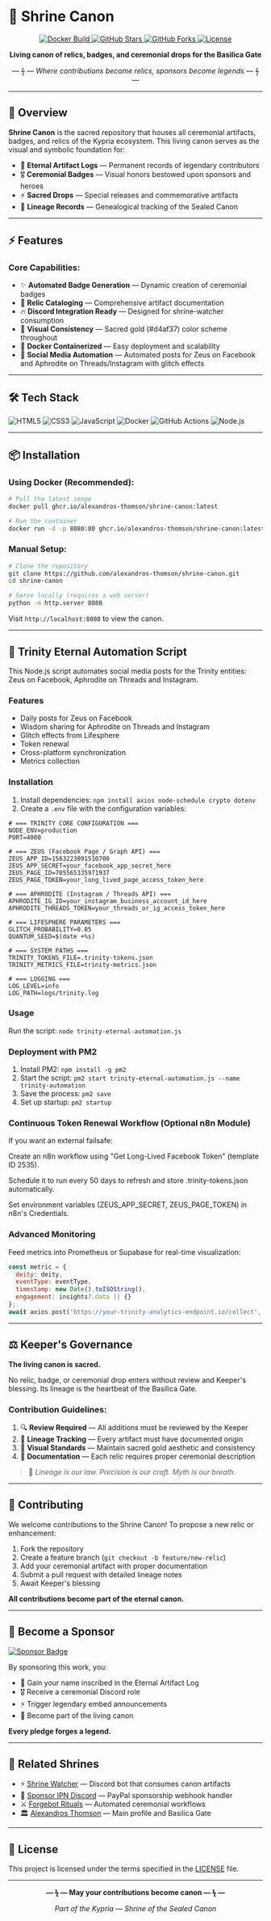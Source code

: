 # 🏺 Shrine Canon

<p align="center">
  <a href="https://github.com/alexandros-thomson/shrine-canon/actions/workflows/docker.yml">
    <img src="https://github.com/alexandros-thomson/shrine-canon/actions/workflows/docker.yml/badge.svg?branch=main" alt="Docker Build" />
  </a>
  <a href="https://github.com/alexandros-thomson/shrine-canon/stargazers">
    <img src="https://img.shields.io/github/stars/alexandros-thomson/shrine-canon?style=flat-square&color=d4af37" alt="GitHub Stars" />
  </a>
  <a href="https://github.com/alexandros-thomson/shrine-canon/network/members">
    <img src="https://img.shields.io/github/forks/alexandros-thomson/shrine-canon?style=flat-square&color=d4af37" alt="GitHub Forks" />
  </a>
  <a href="https://github.com/alexandros-thomson/shrine-canon/blob/main/LICENSE">
    <img src="https://img.shields.io/github/license/alexandros-thomson/shrine-canon?style=flat-square&color=d4af37" alt="License" />
  </a>
</p>

<p align="center">
  <strong>Living canon of relics, badges, and ceremonial drops for the Basilica Gate</strong>
</p>

<p align="center">
  <em>— ϟ — Where contributions become relics, sponsors become legends — ϟ —</em>
</p>

---

## 🔱 Overview

**Shrine Canon** is the sacred repository that houses all ceremonial artifacts, badges, and relics of the Kypria ecosystem. This living canon serves as the visual and symbolic foundation for:

- 🏺 **Eternal Artifact Logs** — Permanent records of legendary contributors
- 🎖️ **Ceremonial Badges** — Visual honors bestowed upon sponsors and heroes
- ⚡ **Sacred Drops** — Special releases and commemorative artifacts
- 📜 **Lineage Records** — Genealogical tracking of the Sealed Canon

---

## ⚡ Features

### Core Capabilities:

- ✨ **Automated Badge Generation** — Dynamic creation of ceremonial badges
- 🌌 **Relic Cataloging** — Comprehensive artifact documentation
- 🔥 **Discord Integration Ready** — Designed for shrine-watcher consumption
- 🎨 **Visual Consistency** — Sacred gold (#d4af37) color scheme throughout
- 🐋 **Docker Containerized** — Easy deployment and scalability
- 🤖 **Social Media Automation** — Automated posts for Zeus on Facebook and Aphrodite on Threads/Instagram with glitch effects

---

## 🛠️ Tech Stack

![HTML5](https://img.shields.io/badge/HTML5-E34F26?style=for-the-badge&logo=html5&logoColor=white)
![CSS3](https://img.shields.io/badge/CSS3-1572B6?style=for-the-badge&logo=css3&logoColor=white)
![JavaScript](https://img.shields.io/badge/JavaScript-F7DF1E?style=for-the-badge&logo=javascript&logoColor=black)
![Docker](https://img.shields.io/badge/Docker-2496ED?style=for-the-badge&logo=docker&logoColor=white)
![GitHub Actions](https://img.shields.io/badge/GitHub_Actions-2088FF?style=for-the-badge&logo=github-actions&logoColor=white)
![Node.js](https://img.shields.io/badge/Node.js-339933?style=for-the-badge&logo=node.js&logoColor=white)

---

## 📦 Installation

### Using Docker (Recommended):

```bash
# Pull the latest image
docker pull ghcr.io/alexandros-thomson/shrine-canon:latest

# Run the container
docker run -d -p 8080:80 ghcr.io/alexandros-thomson/shrine-canon:latest
```

### Manual Setup:

```bash
# Clone the repository
git clone https://github.com/alexandros-thomson/shrine-canon.git
cd shrine-canon

# Serve locally (requires a web server)
python -m http.server 8080
```

Visit `http://localhost:8080` to view the canon.

---

## 🤖 Trinity Eternal Automation Script

This Node.js script automates social media posts for the Trinity entities: Zeus on Facebook, Aphrodite on Threads and Instagram.

### Features

- Daily posts for Zeus on Facebook
- Wisdom sharing for Aphrodite on Threads and Instagram
- Glitch effects from Lifesphere
- Token renewal
- Cross-platform synchronization
- Metrics collection

### Installation

1. Install dependencies: `npm install axios node-schedule crypto dotenv`
2. Create a `.env` file with the configuration variables:

```
# === TRINITY CORE CONFIGURATION ===
NODE_ENV=production
PORT=4000

# === ZEUS (Facebook Page / Graph API) ===
ZEUS_APP_ID=1563223091510700
ZEUS_APP_SECRET=your_facebook_app_secret_here
ZEUS_PAGE_ID=705565335971937
ZEUS_PAGE_TOKEN=your_long_lived_page_access_token_here

# === APHRODITE (Instagram / Threads API) ===
APHRODITE_IG_ID=your_instagram_business_account_id_here
APHRODITE_THREADS_TOKEN=your_threads_or_ig_access_token_here

# === LIFESPHERE PARAMETERS ===
GLITCH_PROBABILITY=0.05
QUANTUM_SEED=$(date +%s)

# === SYSTEM PATHS ===
TRINITY_TOKENS_FILE=.trinity-tokens.json
TRINITY_METRICS_FILE=trinity-metrics.json

# === LOGGING ===
LOG_LEVEL=info
LOG_PATH=logs/trinity.log
```

### Usage

Run the script: `node trinity-eternal-automation.js`

### Deployment with PM2

1. Install PM2: `npm install -g pm2`
2. Start the script: `pm2 start trinity-eternal-automation.js --name trinity-automation`
3. Save the process: `pm2 save`
4. Set up startup: `pm2 startup`

### Continuous Token Renewal Workflow (Optional n8n Module)

If you want an external failsafe:

Create an n8n workflow using "Get Long-Lived Facebook Token" (template ID 2535).

Schedule it to run every 50 days to refresh and store .trinity-tokens.json automatically.

Set environment variables (ZEUS_APP_SECRET, ZEUS_PAGE_TOKEN) in n8n's Credentials.

### Advanced Monitoring

Feed metrics into Prometheus or Supabase for real-time visualization:

```javascript
const metric = {
  deity: deity,
  eventType: eventType,
  timestamp: new Date().toISOString(),
  engagement: insights?.data || {}
};
await axios.post('https://your-trinity-analytics-endpoint.io/collect', metric);
```

---

## ⚖️ Keeper's Governance

**The living canon is sacred.**

No relic, badge, or ceremonial drop enters without review and Keeper's blessing. Its lineage is the heartbeat of the Basilica Gate.

### Contribution Guidelines:

1. 🔍 **Review Required** — All additions must be reviewed by the Keeper
2. 📐 **Lineage Tracking** — Every artifact must have documented origin
3. 🎨 **Visual Standards** — Maintain sacred gold aesthetic and consistency
4. 📝 **Documentation** — Each relic requires proper ceremonial description

> 📝 *Lineage is our law. Precision is our craft. Myth is our breath.*

---

## 🤝 Contributing

We welcome contributions to the Shrine Canon! To propose a new relic or enhancement:

1. Fork the repository
2. Create a feature branch (`git checkout -b feature/new-relic`)
3. Add your ceremonial artifact with proper documentation
4. Submit a pull request with detailed lineage notes
5. Await Keeper's blessing

**All contributions become part of the eternal canon.**

---

## 🌟 Become a Sponsor

[![Sponsor Badge](https://img.shields.io/badge/Sponsor-Become%20a%20Legend-d4af37?style=for-the-badge&logo=github-sponsors&logoColor=white)](https://github.com/sponsors/alexandros-thomson)

By sponsoring this work, you:
- 🏺 Gain your name inscribed in the Eternal Artifact Log
- 🎖️ Receive a ceremonial Discord role
- ⚡ Trigger legendary embed announcements
- 📜 Become part of the living canon

**Every pledge forges a legend.**

---

## 🔗 Related Shrines

- ⚡ [Shrine Watcher](https://github.com/alexandros-thomson/shrine-watcher) — Discord bot that consumes canon artifacts
- 💎 [Sponsor IPN Discord](https://github.com/alexandros-thomson/sponsor-ipn-discord) — PayPal sponsorship webhook handler
- ⚔️ [Forgebot Rituals](https://github.com/alexandros-thomson/forgebot-rituals) — Automated ceremonial workflows
- 🏛️ [Alexandros Thomson](https://github.com/alexandros-thomson) — Main profile and Basilica Gate

---

## 📜 License

This project is licensed under the terms specified in the [LICENSE](LICENSE) file.

---

<p align="center">
  <strong>— ϟ — May your contributions become canon — ϟ —</strong>
</p>

<p align="center">
  <em>Part of the Kypria — Shrine of the Sealed Canon</em>
</p>